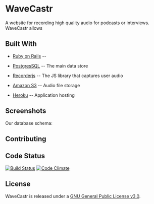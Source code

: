 # WaveCastr

A website for recording high quality audio for podcasts or interviews. WaveCastr allows


## Built With



* [Ruby on Rails](https://github.com/rails/rails) --

* [PostgresSQL](https://www.postgresql.org/) -- The main data store

* [Recorderjs](https://github.com/chris-rudmin/Recorderjs) -- The JS library that captures user audio

* [Amazon S3](https://aws.amazon.com/s3/) -- Audio file storage

* [Heroku](https://www.heroku.com/) -- Application hosting

## Screenshots

Our database schema:

<!-- ![schema](/public/schema.png?raw=true)

Initial wireframe page designs:

![index](/public/index.png?raw=true)

![dashboard](/public/dashboard.png?raw=true)

![lobby](/public/lobby.png?raw=true) -->


## Contributing




## Code Status

[![Build Status](https://travis-ci.org/Antigrapist/WaveCastr.svg?branch=master)](https://travis-ci.org/Antigrapist/WaveCastr)
[![Code Climate](https://codeclimate.com/github/Antigrapist/WaveCastr/badges/gpa.svg)](https://codeclimate.com/github/Antigrapist/WaveCastr)


## License

WaveCastr is released under a [GNU General Public License v3.0](/license.txt).
